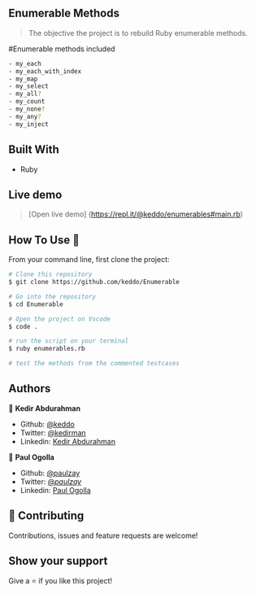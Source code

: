 ## Enumerable Methods

> The objective the project is to rebuild Ruby enumerable methods.

#Enumerable methods included
```bash
- my_each
- my_each_with_index
- my_map
- my_select
- my_all?
- my_count
- my_none?
- my_any?
- my_inject
```
## Built With

- Ruby

## Live demo
> [Open live demo] (https://repl.it/@keddo/enumerables#main.rb)

## How To Use 🔧

From your command line, first clone the project:

```bash
# Clone this repository
$ git clone https://github.com/keddo/Enumerable

# Go into the repository
$ cd Enumerable

# Open the project on Vscode
$ code .

# run the script on your terminal
$ ruby enumerables.rb

# test the methods from the commented testcases
```

## Authors

👤 **Kedir Abdurahman**

- Github: [@keddo](https://github.com/keddo)
- Twitter: [@kedirman](https://twitter.com/kedirman)
- Linkedin: [Kedir Abdurahman](https://linkedin.com/in/kedirabdurahman/)

👤 **Paul Ogolla**

- Github: [@paulzay](https://github.com/paulzay)
- Twitter: [@_paulzay_](https://twitter.com/_paulzay_)
- Linkedin: [Paul Ogolla](https://linkedin.com/in/paulogolla)

## 🤝 Contributing

Contributions, issues and feature requests are welcome!

## Show your support

Give a ⭐️ if you like this project!

```

```
